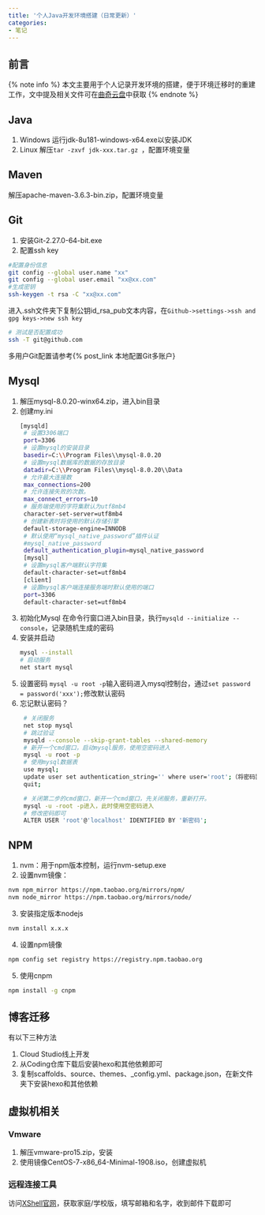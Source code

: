 ```yaml
---
title: '个人Java开发环境搭建（日常更新）'
categories:
- 笔记
---
```

## 前言
{% note info %}
本文主要用于个人记录开发环境的搭建，便于环境迁移时的重建工作，文中提及相关文件可在[曲奇云盘](https://quqi.com/)中获取
{% endnote %}
## Java
1. Windows
   运行jdk-8u181-windows-x64.exe以安装JDK
2. Linux
   解压`tar -zxvf jdk-xxx.tar.gz `，配置环境变量
## Maven
解压apache-maven-3.6.3-bin.zip，配置环境变量
## Git
1. 安装Git-2.27.0-64-bit.exe
2. 配置ssh key
```bash
#配置身份信息
git config --global user.name "xx"
git config --global user.email "xx@xx.com"
#生成密钥
ssh-keygen -t rsa -C "xx@xx.com"
```
进入.ssh文件夹下复制公钥id_rsa_pub文本内容，在` Github->settings->ssh and gpg keys->new ssh key `
```bash
# 测试是否配置成功
ssh -T git@github.com
```
多用户Git配置请参考{% post_link 本地配置Git多账户}
## Mysql
1. 解压mysql-8.0.20-winx64.zip，进入bin目录
2. 创建my.ini
   ```bash
   [mysqld]
    # 设置3306端口
    port=3306
    # 设置mysql的安装目录
    basedir=C:\\Program Files\\mysql-8.0.20
    # 设置mysql数据库的数据的存放目录
    datadir=C:\\Program Files\\mysql-8.0.20\\Data
    # 允许最大连接数
    max_connections=200
    # 允许连接失败的次数。
    max_connect_errors=10
    # 服务端使用的字符集默认为utf8mb4
    character-set-server=utf8mb4
    # 创建新表时将使用的默认存储引擎
    default-storage-engine=INNODB
    # 默认使用“mysql_native_password”插件认证
    #mysql_native_password
    default_authentication_plugin=mysql_native_password
    [mysql]
    # 设置mysql客户端默认字符集
    default-character-set=utf8mb4
    [client]
    # 设置mysql客户端连接服务端时默认使用的端口
    port=3306
    default-character-set=utf8mb4
   ```
3. 初始化Mysql
   在命令行窗口进入bin目录，执行` mysqld --initialize --console `，记录随机生成的密码
4. 安装并启动
   ```bash
   mysql --install
   # 启动服务
   net start mysql
   ```
5. 设置密码
   `mysql -u root -p`输入密码进入mysql控制台，通过`set password = password('xxx');`修改默认密码
6. 忘记默认密码？
   ```bash
    # 关闭服务 
    net stop mysql
    # 跳过验证
    mysqld --console --skip-grant-tables --shared-memory 
    # 新开一个cmd窗口，启动mysql服务，使用空密码进入 
    mysql -u root -p
    # 使用mysql数据表
    use mysql;
    update user set authentication_string='' where user='root';（将密码置为空）
    quit;

    # 关闭第二步的cmd窗口，新开一个cmd窗口，先关闭服务，重新打开。
    mysql -u -root -p进入，此时使用空密码进入
    # 修改密码即可
    ALTER USER 'root'@'localhost' IDENTIFIED BY '新密码';
   ```
## NPM
1. nvm：用于npm版本控制，运行nvm-setup.exe
2. 设置nvm镜像：
```bash
nvm npm_mirror https://npm.taobao.org/mirrors/npm/
nvm node_mirror https://npm.taobao.org/mirrors/node/
```
3. 安装指定版本nodejs
```bash   
nvm install x.x.x
```
4. 设置npm镜像
```bash   
npm config set registry https://registry.npm.taobao.org
```
5. 使用cnpm
```bash
npm install -g cnpm
```
## 博客迁移
有以下三种方法
1. Cloud Studio线上开发
2. 从Coding仓库下载后安装hexo和其他依赖即可
3. 复制scaffolds、source、themes、_config.yml、package.json，在新文件夹下安装hexo和其他依赖
## 虚拟机相关
### Vmware
1. 解压vmware-pro15.zip，安装
2. 使用镜像CentOS-7-x86_64-Minimal-1908.iso，创建虚拟机
### 远程连接工具
访问[XShell官网](https://www.netsarang.com/zh/xshell/)，获取家庭/学校版，填写邮箱和名字，收到邮件下载即可
